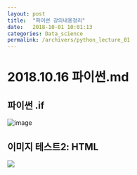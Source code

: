 ```yaml
---
layout: post
title:  "파이썬 강의내용정리"
date:   2018-10-01 10:01:13
categories: Data_science
permalink: /archivers/python_lecture_01
---
```


# 2018.10.16 파이썬.md

## 파이썬 .if
![image](https://blogfiles.pstatic.net/MjAxODEwMTZfMzEg/MDAxNTM5Njc0MDI4NjUw.kN8aAGvNHXNWl3Jwzsq777WBtS5h_pxmHGgl1go30hcg.zZeciG_NqEzAQ8qbOdH2JIecmEqd789w6UuS2-Bx6Rwg.PNG.jnh04188/222.png)

## 이미지 테스트2: HTML
<a href='https://photos.google.com/share/AF1QipO64oVZYSjrpTUf3sJkaQoQyTzC8pXkmXCfhEUgLplMTcVeoGq-Gyi_y-_RzZo15w?key=Vlp4V1Fad0dNVURTVGtORk1DMEhTNTlwTUM0WFp3&source=ctrlq.org'><img src='https://lh3.googleusercontent.com/hmIIzaLxbDjAT-coQFPBDP-a5xq9Y1cBv_WiqikmGly7x4Y2ps-OtHe0zK8tsixiQ64VvJOEvcYfNBqvo2IHvHgf78s6okPJp82AGjssKe0eGh3Z1b20Tt9iFn_6Amqsc_-vnsqRSrM=w2400' /></a>  



